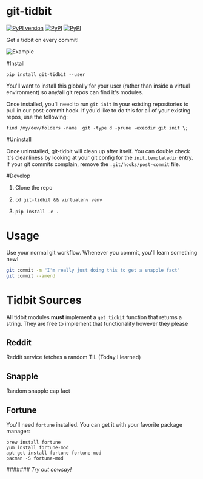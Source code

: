 # git-tidbit

[![PyPI version](https://badge.fury.io/py/git-tidbit.svg)](https://pypi.python.org/pypi/git-tidbit)
[![PyPI](https://img.shields.io/pypi/l/git-tidbit.svg?maxAge=2592000?style=plastic)](https://pypi.python.org/pypi/git-tidbit)
[![PyPI](https://img.shields.io/pypi/dm/git-tidbit.svg?maxAge=2592000?style=plastic)](https://pypi.python.org/pypi/git-tidbit)


Get a tidbit on every commit!

![Example](http://imgur.com/HnNeahT.gif)

#Install
```
pip install git-tidbit --user
```

You'll want to install this globally for your user (rather than inside a virtual environment)
so any/all git repos can find it's modules.

Once installed, you'll need to run `git init` in your existing repositories to pull in our
post-commit hook. If you'd like to do this for all of your existing repos, use the following:

`find /my/dev/folders -name .git -type d -prune -execdir git init \;`

#Uninstall

Once uninstalled, git-tidbit will clean up after itself. You can double check it's cleanliness by looking at your git config for the `init.templatedir` entry. If your git commits complain, remove the `.git/hooks/post-commit` file.

#Develop

1. Clone the repo

2. `cd git-tidbit && virtualenv venv`

3. `pip install -e .`


# Usage

Use your normal git workflow. Whenever you commit, you'll learn something new!

```sh
git commit -m "I'm really just doing this to get a snapple fact"
git commit --amend
```

# Tidbit Sources

All tidbit modules **must** implement a `get_tidbit` function
that returns a string. They are free to implement that functionality however they please

## Reddit
Reddit service fetches a random TIL (Today I learned)

## Snapple
Random snapple cap fact

## Fortune

You'll need `fortune` installed. You can get it with your favorite package manager:

```
brew install fortune
yum install fortune-mod
apt-get install fortune fortune-mod
pacman -S fortune-mod
```

####### *Try out cowsay!*




